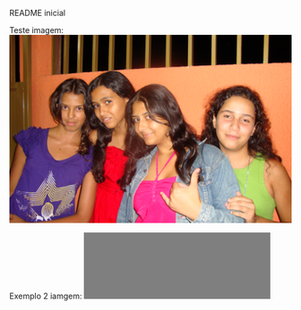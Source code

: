 README inicial

Teste imagem:
![Alt text](assets/teste.JPG)

Exemplo 2 iamgem:
![Exemplo de Imagem](assets/exemplo.png)
